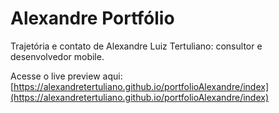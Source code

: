 # Alexandre Portfólio

Trajetória e contato de Alexandre Luiz Tertuliano: consultor e desenvolvedor mobile.

Acesse o live preview aqui: [https://alexandretertuliano.github.io/portfolioAlexandre/index](https://alexandretertuliano.github.io/portfolioAlexandre/index)
